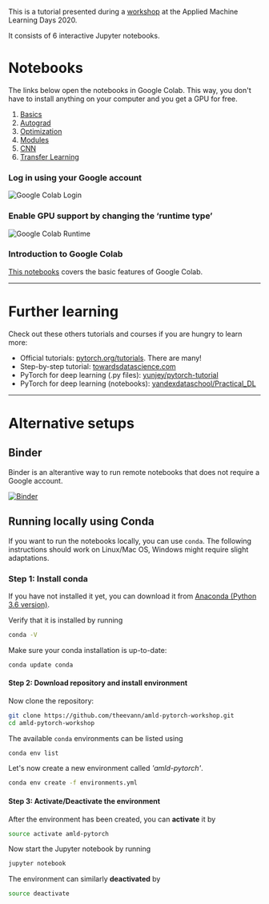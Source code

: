 This is a tutorial presented during a [workshop](https://appliedmldays.org/workshops/pytorch-tutorial) at the Applied Machine Learning Days 2020.

It consists of 6 interactive Jupyter notebooks.

# Notebooks

The links below open the notebooks in Google Colab. This way, you don't have to install anything on your computer and you get a GPU for free. 

1. [Basics](https://colab.research.google.com/github/theevann/amld-pytorch-workshop/blob/master/1-Basics.ipynb)
1. [Autograd](https://colab.research.google.com/github/theevann/amld-pytorch-workshop/blob/master/2-Autograd.ipynb)
1. [Optimization](https://colab.research.google.com/github/theevann/amld-pytorch-workshop/blob/master/3-Optimization.ipynb)
1. [Modules](https://colab.research.google.com/github/theevann/amld-pytorch-workshop/blob/master/4-Modules.ipynb)
1. [CNN](https://colab.research.google.com/github/theevann/amld-pytorch-workshop/blob/master/5-CNN.ipynb)
1. [Transfer Learning](https://colab.research.google.com/github/theevann/amld-pytorch-workshop/blob/master/6-Transfer-Learning.ipynb)

### Log in using your Google account
![Google Colab Login](figures/colab-connect.png)

### Enable GPU support by changing the ‘runtime type’

![Google Colab Runtime](figures/colab-runtime.png)

### Introduction to Google Colab

[This notebooks](https://colab.research.google.com/notebooks/basic_features_overview.ipynb) covers the basic features of Google Colab.

---


# Further learning

Check out these others tutorials and courses if you are hungry to learn more:

- Official tutorials: [pytorch.org/tutorials](https://pytorch.org/tutorials/). There are many!
- Step-by-step tutorial: [towardsdatascience.com](https://towardsdatascience.com/understanding-pytorch-with-an-example-a-step-by-step-tutorial-81fc5f8c4e8e)
- PyTorch for deep learning (.py files): [yunjey/pytorch-tutorial](https://github.com/yunjey/pytorch-tutorial)
- PyTorch for deep learning (notebooks): [yandexdataschool/Practical_DL](https://github.com/yandexdataschool/Practical_DL)



---

# Alternative setups

## Binder

Binder is an alterantive way to run remote notebooks that does not require a Google account.

[![Binder](https://mybinder.org/badge_logo.svg)](https://mybinder.org/v2/gh/theevann/amld-pytorch-workshop/master) 
<br />


## Running locally using Conda
If you want to run the notebooks locally, you can use `conda`. The following instructions
should work on Linux/Mac OS, Windows might require slight adaptations.

### Step 1: Install conda
If you have not installed it yet, you can download it from [Anaconda (Python 3.6 version)](https://www.anaconda.com/download/#linux).

Verify that it is installed by running
```bash
conda -V
```

Make sure your conda installation is up-to-date:
```bash
conda update conda
```

#### Step 2: Download repository and install environment
Now clone the repository:
```bash
git clone https://github.com/theevann/amld-pytorch-workshop.git
cd amld-pytorch-workshop
```

The available `conda` environments can be listed using
```bash
conda env list
```

Let's now create a new environment called _'amld-pytorch'_.
```bash
conda env create -f environments.yml
```


#### Step 3: Activate/Deactivate the environment
After the environment has been created, you can **activate** it by
```bash
source activate amld-pytorch
```

Now start the Jupyter notebook by running
```bash
jupyter notebook
```

The environment can similarly **deactivated** by
```bash
source deactivate
```
